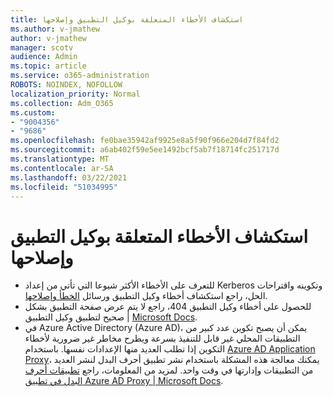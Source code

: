 ```yaml
---
title: استكشاف الأخطاء المتعلقة بوكيل التطبيق وإصلاحها
ms.author: v-jmathew
author: v-jmathew
manager: scotv
audience: Admin
ms.topic: article
ms.service: o365-administration
ROBOTS: NOINDEX, NOFOLLOW
localization_priority: Normal
ms.collection: Adm_O365
ms.custom:
- "9004356"
- "9686"
ms.openlocfilehash: fe0bae35942af9925e8a5f90f966e204d7f84fd2
ms.sourcegitcommit: a6ab402f59e5ee1492bcf5ab7f18714fc251717d
ms.translationtype: MT
ms.contentlocale: ar-SA
ms.lasthandoff: 03/22/2021
ms.locfileid: "51034995"
---
```

# <a name="troubleshoot-errors-related-to-application-proxy"></a>استكشاف الأخطاء المتعلقة بوكيل التطبيق وإصلاحها

- للتعرف على الأخطاء الأكثر شيوعا التي تأتي من إعداد Kerberos وتكوينه واقتراحات الحل، راجع استكشاف أخطاء وكيل التطبيق ورسائل [الخطأ وإصلاحها](https://docs.microsoft.com/azure/active-directory/manage-apps/application-proxy-troubleshoot#kerberos-errors).
- للحصول على أخطاء وكيل التطبيق 404، راجع لا يتم عرض صفحة التطبيق بشكل صحيح لتطبيق وكيل التطبيق | [ Microsoft Docs](https://docs.microsoft.com/azure/active-directory/manage-apps/application-proxy-page-appearance-broken-problem).
- في Azure Active Directory (Azure AD)، يمكن أن يصبح تكوين عدد كبير من التطبيقات المحلي غير قابل للتنفيذ بسرعة ويطرح مخاطر غير ضرورية لأخطاء التكوين إذا تطلب العديد منها الإعدادات نفسها. باستخدام [Azure AD Application Proxy](https://docs.microsoft.com/azure/active-directory/manage-apps/application-proxy)، يمكنك معالجة هذه المشكلة باستخدام نشر تطبيق أحرف البدل لنشر العديد من التطبيقات وإدارتها في وقت واحد. لمزيد من المعلومات، راجع [تطبيقات أحرف البدل في تطبيق Azure AD Proxy | Microsoft Docs](https://docs.microsoft.com/azure/active-directory/manage-apps/application-proxy-wildcard).
